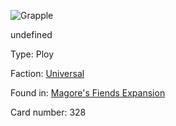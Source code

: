 
![Grapple](https://warhammerunderworlds.com/wp-content/uploads/sites/6/2018/03/328_ENG.png)

undefined

Type: Ploy

Faction: [Universal](/factions/universal.md)

Found in: [Magore's Fiends Expansion](/locations/magores-fiends-expansion.md)

Card number: 328
